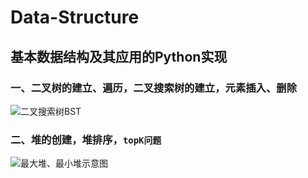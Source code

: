 # Data-Structure
## 基本数据结构及其应用的Python实现
### 一、二叉树的建立、遍历，二叉搜索树的建立，元素插入、删除
![二叉搜索树BST](https://github.com/ljxgit/DataStructure/BinaryTreeAndBST/BST.png "二叉搜索树查找元素")  
### 二、堆的创建，堆排序，`topK问题`
![最大堆、最小堆示意图](https://github.com/ljxgit/DataStructure/HeapAndHeapSort/Heap.png "数组描述的堆")  
